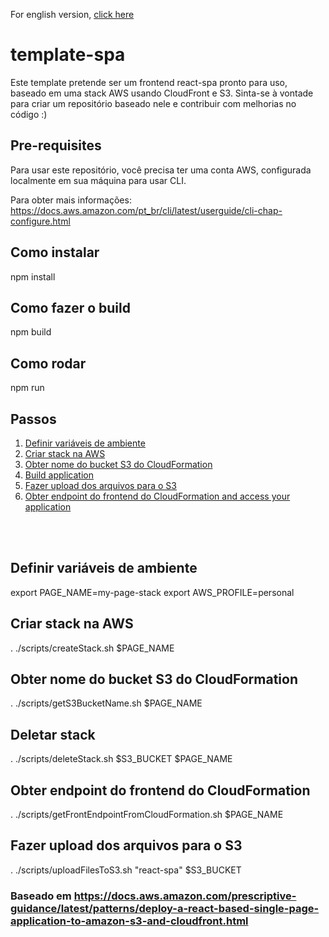 For english version, [click here](/README_eng.md)

# template-spa
Este template pretende ser um frontend react-spa pronto para uso, baseado em uma stack AWS usando CloudFront e S3.
Sinta-se à vontade para criar um repositório baseado nele e contribuir com melhorias no código :)

## Pre-requisites
Para usar este repositório, você precisa ter uma conta AWS, configurada localmente em sua máquina para usar CLI.

Para obter mais informações: https://docs.aws.amazon.com/pt_br/cli/latest/userguide/cli-chap-configure.html

## Como instalar
npm install

## <a id="Build-application">Como fazer o build</a>
npm build

## Como rodar
npm run

## Passos
1. [Definir variáveis de ambiente](#define-environment-variables)
2. [Criar stack na AWS](#create-stack-on-AWS)
3. [Obter nome do bucket S3 do CloudFormation](#Get-S3-bucket-name-from-CloudFormation)
4. [Build application](#Build-application)
5. [Fazer upload dos arquivos para o S3](#Upload-files-to-S3)
6. [Obter endpoint do frontend do CloudFormation and access your application](#Get-Frontend-Endpoint-from-CloudFormation-and-access-your-application)


</br>
</br>

## <a id="define-environment-variables">Definir variáveis de ambiente</a>
export PAGE_NAME=my-page-stack
export AWS_PROFILE=personal

## <a id="create-stack-on-AWS">Criar stack na AWS</a>
. ./scripts/createStack.sh $PAGE_NAME

## <a id="Get-S3-bucket-name-from-CloudFormation"> Obter nome do bucket S3 do CloudFormation </a>
. ./scripts/getS3BucketName.sh $PAGE_NAME

## <a id="Delete-stack"> Deletar stack </a>
. ./scripts/deleteStack.sh $S3_BUCKET $PAGE_NAME

## <a id="Get-Frontend-Endpoint-from-CloudFormation"> Obter endpoint do frontend do CloudFormation </a>
. ./scripts/getFrontEndpointFromCloudFormation.sh $PAGE_NAME

## <a id="Upload-files-to-S3"> Fazer upload dos arquivos para o S3 </a>
. ./scripts/uploadFilesToS3.sh "react-spa" $S3_BUCKET

### Baseado em https://docs.aws.amazon.com/prescriptive-guidance/latest/patterns/deploy-a-react-based-single-page-application-to-amazon-s3-and-cloudfront.html